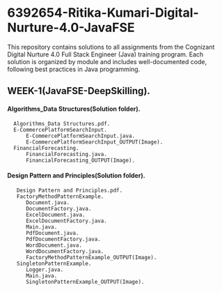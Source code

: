 # 6392654-Ritika-Kumari-Digital-Nurture-4.0-JavaFSE
This repository contains solutions to all assignments from the Cognizant Digital Nurture 4.0 Full Stack Engineer (Java) training program. Each solution is organized by module and includes well-documented code, following best practices in Java programming.

## WEEK-1(JavaFSE-DeepSkilling).
#### Algorithms_Data Structures(Solution folder).
      Algorithms_Data Structures.pdf.
      E-CommercePlatformSearchInput.
          E-CommercePlatformSearchInput.java.
          E-CommercePlatformSearchInput_OUTPUT(Image).
      FinancialForecasting.
          FinancialForecasting.java.
          FinancialForecasting_OUTPUT(Image).

          
#### Design Pattern and Principles(Solution folder).
       Design Pattern and Principles.pdf.
       FactoryMethodPatternExample.
          Document.java.
          DocumentFactory.java.
          ExcelDocument.java.
          ExcelDocumentFactory.java.
          Main.java.
          PdfDocument.java.
          PdfDocumentFactory.java.
          WordDocument.java.
          WordDocumentFactory.java.
          FactoryMethodPatternExample_OUTPUT(Image).
       SingletonPatternExample.
          Logger.java.
          Main.java.
          SingletonPatternExample_OUTPUT(Image).

